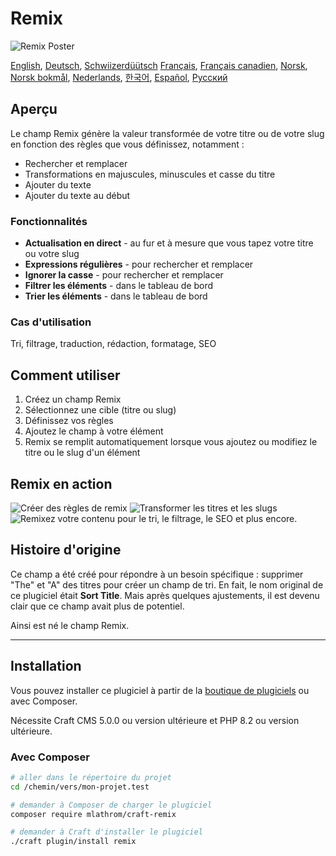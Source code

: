 # Remix

![Remix Poster](https://mlathrom-storage-00.sfo3.cdn.digitaloceanspaces.com/github/mlathrom/craft-remix/remix-00-poster.jpg?v1)

[English](docs/en/README.md), [Deutsch](docs/de/README.md), [Schwiizerdüütsch](docs/de-CH/README.md)
[Français](docs/fr/README.md), [Français canadien](docs/fr-CA/README.md), [Norsk](docs/no/README.md), [Norsk bokmål](docs/nb/README.md), [Nederlands](docs/nl/README.md), [한국어](docs/ko/README.md), [Español](docs/es/README.md), [Русский](docs/ru/README.md)

## Aperçu

Le champ Remix génère la valeur transformée de votre titre ou de votre slug en fonction des règles que vous définissez, notamment :

 - Rechercher et remplacer
 - Transformations en majuscules, minuscules et casse du titre
 - Ajouter du texte
 - Ajouter du texte au début

### Fonctionnalités
 - **Actualisation en direct** - au fur et à mesure que vous tapez votre titre ou votre slug
 - **Expressions régulières** - pour rechercher et remplacer
 - **Ignorer la casse** - pour rechercher et remplacer
 - **Filtrer les éléments** - dans le tableau de bord
 - **Trier les éléments** - dans le tableau de bord

### Cas d'utilisation
Tri, filtrage, traduction, rédaction, formatage, SEO

## Comment utiliser
1. Créez un champ Remix
2. Sélectionnez une cible (titre ou slug)
3. Définissez vos règles
4. Ajoutez le champ à votre élément
5. Remix se remplit automatiquement lorsque vous ajoutez ou modifiez le titre ou le slug d'un élément

## Remix en action
![Créer des règles de remix](https://mlathrom-storage-00.sfo3.cdn.digitaloceanspaces.com/github/mlathrom/craft-remix/remix-01-create-rules.jpg?v1)
![Transformer les titres et les slugs](https://mlathrom-storage-00.sfo3.cdn.digitaloceanspaces.com/github/mlathrom/craft-remix/remix-02-transform.jpg?v1)
![Remixez votre contenu pour le tri, le filtrage, le SEO et plus encore.](https://mlathrom-storage-00.sfo3.cdn.digitaloceanspaces.com/github/mlathrom/craft-remix/remix-03-remix-content.jpg?v2)

## Histoire d'origine
Ce champ a été créé pour répondre à un besoin spécifique : supprimer "The" et "A" des titres pour créer un champ de tri. En fait, le nom original de ce plugiciel était **Sort Title**. Mais après quelques ajustements, il est devenu clair que ce champ avait plus de potentiel.

Ainsi est né le champ Remix.

---

## Installation

Vous pouvez installer ce plugiciel à partir de la [boutique de plugiciels](https://plugins.craftcms.com/remix) ou avec Composer.

Nécessite Craft CMS 5.0.0 ou version ultérieure et PHP 8.2 ou version ultérieure.

### Avec Composer

```bash
# aller dans le répertoire du projet
cd /chemin/vers/mon-projet.test

# demander à Composer de charger le plugiciel
composer require mlathrom/craft-remix

# demander à Craft d'installer le plugiciel
./craft plugin/install remix
```

